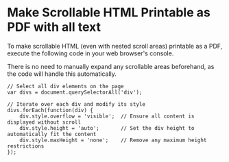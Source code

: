 # Make Scrollable HTML Printable as PDF with all text

To make scrollable HTML (even with nested scroll areas) printable as a PDF, execute the following code in your web browser's console.

There is no need to manually expand any scrollable areas beforehand, as the code will handle this automatically.

```
// Select all div elements on the page
var divs = document.querySelectorAll('div');

// Iterate over each div and modify its style
divs.forEach(function(div) {
    div.style.overflow = 'visible';  // Ensure all content is displayed without scroll
    div.style.height = 'auto';       // Set the div height to automatically fit the content
    div.style.maxHeight = 'none';    // Remove any maximum height restrictions
});
```
